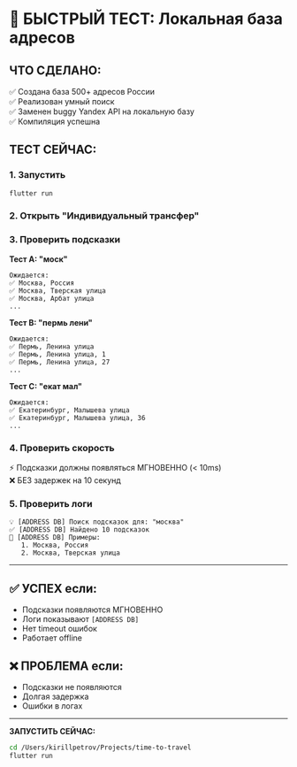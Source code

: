 # 🚀 БЫСТРЫЙ ТЕСТ: Локальная база адресов

## ЧТО СДЕЛАНО:
✅ Создана база 500+ адресов России  
✅ Реализован умный поиск  
✅ Заменен buggy Yandex API на локальную базу  
✅ Компиляция успешна  

## ТЕСТ СЕЙЧАС:

### 1. Запустить
```bash
flutter run
```

### 2. Открыть "Индивидуальный трансфер"

### 3. Проверить подсказки

**Тест A: "моск"**
```
Ожидается:
✅ Москва, Россия
✅ Москва, Тверская улица
✅ Москва, Арбат улица
...
```

**Тест B: "пермь лени"**
```
Ожидается:
✅ Пермь, Ленина улица
✅ Пермь, Ленина улица, 1
✅ Пермь, Ленина улица, 27
...
```

**Тест C: "екат мал"**
```
Ожидается:
✅ Екатеринбург, Малышева улица
✅ Екатеринбург, Малышева улица, 36
...
```

### 4. Проверить скорость
⚡ Подсказки должны появляться МГНОВЕННО (< 10ms)  
❌ БЕЗ задержек на 10 секунд

### 5. Проверить логи
```
💡 [ADDRESS DB] Поиск подсказок для: "москва"
✅ [ADDRESS DB] Найдено 10 подсказок
📝 [ADDRESS DB] Примеры:
   1. Москва, Россия
   2. Москва, Тверская улица
```

---

## ✅ УСПЕХ если:
- Подсказки появляются МГНОВЕННО
- Логи показывают `[ADDRESS DB]`
- Нет timeout ошибок
- Работает offline

## ❌ ПРОБЛЕМА если:
- Подсказки не появляются
- Долгая задержка
- Ошибки в логах

---

**ЗАПУСТИТЬ СЕЙЧАС:**
```bash
cd /Users/kirillpetrov/Projects/time-to-travel
flutter run
```
